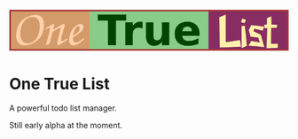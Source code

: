 
![One True List](https://raw.githubusercontent.com/cronvel/one-true-list/master/logo/logo.png)

# One True List

A powerful todo list manager.

Still early alpha at the moment.

